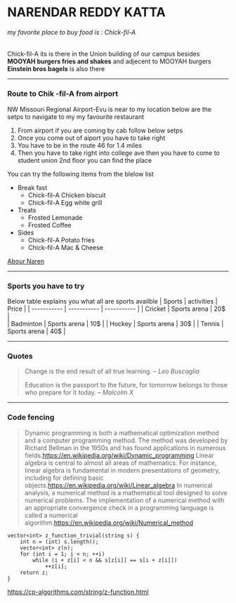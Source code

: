 # NARENDAR REDDY KATTA
###### my favorite place to buy food is : Chick-fil-A
Chick-fil-A its is there in the Union building of our campus besides **MOOYAH burgers fries and shakes** and adjecent to MOOYAH burgers **Einstein bros bagels** is also there

***
### Route to Chik -fil-A from airport
NW Missouri Regional Airport-Evu is near to my location below are the setps to navigate to my my favourite restaurant 
1. From airport if you are coming by cab follow below setps 
2. Once you come out of aiport you have to take right 
3. You have to be in the route 46 for 1.4 miles 
4. Then you have to take right into college ave then you have to come to student union 2nd floor you can find the place

You can try the following items from the blelow list 
- Break fast
    - Chick-fil-A Chicken biscuit
    - Chick-fil-A Egg white grill
- Treats
    - Frosted Lemonade 
    - Frosted Coffee
- Sides
    - Chick-fil-A Potato fries
    - Chick-fil-A Mac & Cheese

[Abour Naren](https://github.com/Narendarkatta/assignment2-Katta/blob/f2bcc817915c17ec8f4f08e28ab4351ef2c4dd1f/AboutMe.md)

***
### Sports you have to try

Below table explains you what all are sports availble 
| Sports      | activities   |   Price |
| ----------- | -----------  |  ----------- |
| Cricket     | Sports arena |  20$ |  
| Badminton   | Sports arena |  10$ |
| Hockey      | Sports arena |  30$ |
| Tennis      | Sports arena |  40$ |

***
### Quotes 
> Change is the end result of all true learning. – *Leo Buscaglia*
> 
>  Education is the passport to the future, for tomorrow belongs to those who prepare for it today. – *Malcolm X*

***
### Code fencing
> Dynamic programming is both a mathematical optimization method and a computer programming method. The method was developed by Richard Bellman in the 1950s and has found applications in numerous fields.<https://en.wikipedia.org/wiki/Dynamic_programming>
> Linear algebra is central to almost all areas of mathematics. For instance, linear algebra is fundamental in modern presentations of geometry, including for defining basic objects.<https://en.wikipedia.org/wiki/Linear_algebra> 
> In numerical analysis, a numerical method is a mathematical tool designed to solve numerical problems. The implementation of a numerical method with an appropriate convergence check in a programming language is called a numerical algorithm.<https://en.wikipedia.org/wiki/Numerical_method>

```
vector<int> z_function_trivial(string s) {
    int n = (int) s.length();
    vector<int> z(n);
    for (int i = 1; i < n; ++i)
        while (i + z[i] < n && s[z[i]] == s[i + z[i]])
            ++z[i];
    return z;
}
```
<https://cp-algorithms.com/string/z-function.html>
